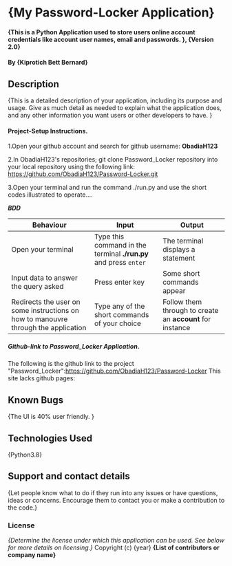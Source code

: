 # {My Password-Locker Application}
#### {This is a Python Application used to store users online account credentials like account user names, email and passwords. }, {Version 2.0}
#### By **{Kiprotich Bett Bernard}**
## Description
{This is a detailed description of your application, including its purpose and usage.  Give as much detail as needed to explain what the application does, and any other information you want users or other developers to have. }

#### Project-Setup Instructions.

1.Open your github account and search for github username: **ObadiaH123**

2.In ObadiaH123's repositories; git clone Password_Locker repository into your local repository using the following link: https://github.com/ObadiaH123/Password-Locker.git

3.Open your terminal and run the command ./run.py and use the short codes illustrated to operate....

***BDD***

| Behaviour | Input | Output |
| --------- | ------| ------ |
|Open your terminal|Type this command in the terminal **./run.py** and press  `enter`|The terminal displays a statement|
|Input data to answer the query asked   |Press enter key |Some short commands appear
|Redirects the user on some instructions on how to manouvre through the application| Type any of the short commands of your choice | Follow them through to create an **account** for instance|

##### Github-link to Password_Locker Application.
The following is the github link to the project "Password_Locker":https://github.com/ObadiaH123/Password-Locker
This site lacks github pages:
 
## Known Bugs
{The UI is 40% user friendly. }
## Technologies Used
{Python3.8}
## Support and contact details
{Let people know what to do if they run into any issues or have questions, ideas or concerns.  Encourage them to contact you or make a contribution to the code.}
### License
*{Determine the license under which this application can be used.  See below for more details on licensing.}*
Copyright (c) {year} **{List of contributors or company name}**